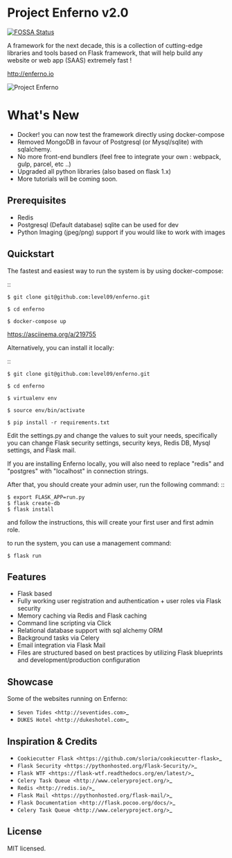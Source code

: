 Project Enferno v2.0
==================

[![FOSSA Status](https://app.fossa.com/api/projects/git%2Bgithub.com%2Flevel09%2Fenferno.svg?type=shield)](https://app.fossa.com/projects/git%2Bgithub.com%2Flevel09%2Fenferno?ref=badge_shield)

A framework for the next decade, this is a collection of cutting-edge libraries and tools based on Flask framework, that will help build any website or web app (SAAS) extremely fast !

http://enferno.io


![Project Enferno](http://www.enferno.io/blog/content/images/size/w2000/2019/04/127.0.0.1_5000_--1-.png)


What's New
==================
- Docker! you can now test the framework directly using docker-compose 
- Removed MongoDB in favour of Postgresql (or Mysql/sqlite) with sqlalchemy. 
- No more front-end bundlers (feel free to integrate your own : webpack, gulp, parcel, etc ..) 
- Upgraded all python libraries (also based on flask 1.x)
- More tutorials will be coming soon. 

Prerequisites
-------------

* Redis
* Postgresql (Default database) sqlite can be used for dev
* Python Imaging (jpeg/png) support if you would like to work with images


Quickstart
----------

The fastest and easiest way to run the system is by using docker-compose:

::

    $ git clone git@github.com:level09/enferno.git

    $ cd enferno

    $ docker-compose up

https://asciinema.org/a/219755


Alternatively, you can install it locally: 

::

    $ git clone git@github.com:level09/enferno.git
    
    $ cd enferno 
    
    $ virtualenv env
    
    $ source env/bin/activate 
    
    $ pip install -r requirements.txt



Edit the settings.py and change the values to suit your needs, specifically you can change Flask security settings, security keys, Redis DB, Mysql settings, and Flask mail.

If you are installing Enferno locally, you will also need to replace "redis" and "postgres" with "localhost" in connection strings. 

After that, you should create your admin user, run the following command:
::

    $ export FLASK_APP=run.py
    $ flask create-db
    $ flask install 

and follow the instructions, this will create your first user and first admin role.




to run the system, you can use a management command:

    $ flask run


Features
--------
- Flask based
- Fully working user registration and authentication + user roles via Flask security
- Memory caching via Redis and Flask caching
- Command line scripting via Click
- Relational database support with sql alchemy ORM
- Background tasks via Celery
- Email integration via Flask Mail
- Files are structured based on best practices by utilizing Flask blueprints and development/production configuration


Showcase
--------
Some of the websites running on Enferno: 
- `Seven Tides <http://seventides.com>`_ 
- `DUKES Hotel <http://dukeshotel.com>`_ 


Inspiration & Credits
---------------------

- `Cookiecutter Flask <https://github.com/sloria/cookiecutter-flask>`_
- `Flask Security <https://pythonhosted.org/Flask-Security/>`_
- `Flask WTF <https://flask-wtf.readthedocs.org/en/latest/>`_
- `Celery Task Queue <http://www.celeryproject.org/>`_
- `Redis <http://redis.io/>`_
- `Flask Mail <https://pythonhosted.org/flask-mail/>`_
- `Flask Documentation <http://flask.pocoo.org/docs/>`_
- `Celery Task Queue <http://www.celeryproject.org/>`_


License
-------

MIT licensed.

